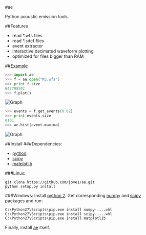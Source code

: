 #ae

Python acoustic emission tools.

##Features
* read *.wfs files
* read *.sdcf files
* event extractor
* interactive decimated waveform plotting
* optimized for files bigger than RAM

##[Example](http://nbviewer.ipython.org/github/jove1/ae/blob/master/doc/example.ipynb)
```python
>>> import ae
>>> f = ae.open("M5.wfs")
>>> print f.size
642798592
>>> f.plot()
```
![Graph](doc/view.png)
```python
>>> events = f.get_events(0.02)
>>> print events.size
6161
>>> ae.hist(event.maxima)
```
![Graph](doc/hist.png)

##Install
###Dependencies: 
* [python](http://python.org)
* [scipy](http://scipy.org)
* [matplotlib](http://matplotlib.org)

###Linux:
```
git clone https://github.com/jove1/ae.git
python setup.py install
```

###Windows:
Install [python 2](http://python.org/downloads/windows/).
Get corresponding [numpy](http://www.lfd.uci.edu/~gohlke/pythonlibs/#numpy) and [scipy](http://www.lfd.uci.edu/~gohlke/pythonlibs/#scipy) packages and run:
```
C:\Python27\Scripts\pip.exe install numpy‑....whl
C:\Python27\Scripts\pip.exe install scipy‑....whl
C:\Python27\Scripts\pip.exe install matplotlib
```
Finally, install [ae](https://pypi.python.org/pypi/ae) itself.

